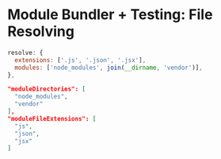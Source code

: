 # Module Bundler + Testing: File Resolving

```js
resolve: {
  extensions: ['.js', '.json', '.jsx'],
  modules: ['node_modules', join(__dirname, 'vendor')],
},
```

```json
"moduleDirectories": [
  "node_modules",
  "vendor"
],
"moduleFileExtensions": [
  "js",
  "json",
  "jsx"
]
```
